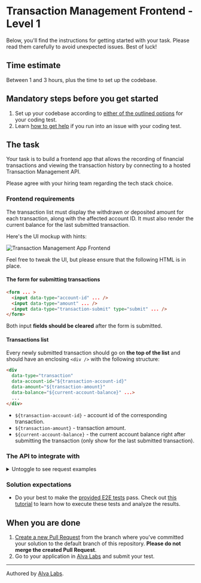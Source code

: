 # Transaction Management Frontend - Level 1

Below, you'll find the instructions for getting started with your task. Please read them carefully to avoid unexpected issues. Best of luck!

## Time estimate

Between 1 and 3 hours, plus the time to set up the codebase.

## Mandatory steps before you get started

1. Set up your codebase according to [either of the outlined options](https://help.alvalabs.io/en/articles/9028914-how-to-set-up-the-codebase-for-your-coding-test) for your coding test.
2. Learn [how to get help](https://help.alvalabs.io/en/articles/9028899-how-to-ask-for-help-with-coding-tests) if you run into an issue with your coding test.

## The task

<!--TASK_INSTRUCTIONS_START-->

Your task is to build a frontend app that allows the recording of financial transactions and viewing the transaction history by connecting to a hosted Transaction Management API.

Please agree with your hiring team regarding the tech stack choice.

### Frontend requirements

The transaction list must display the withdrawn or deposited amount for each transaction, along with the affected account ID. It must also render the current balance for the last submitted transaction.

Here's the UI mockup with hints:

![Transaction Management App Frontend](https://user-images.githubusercontent.com/450319/139797772-4e4b2744-447c-411f-9b04-7028ba5e89a1.png)

Feel free to tweak the UI, but please ensure that the following HTML is in place.

#### The form for submitting transactions

```html
<form ... >
  <input data-type="account-id" ... />
  <input data-type="amount" ... />
  <input data-type="transaction-submit" type="submit" ... />
</form>
```

Both input **fields should be cleared** after the form is submitted.

#### Transactions list

Every newly submitted transaction should go on **the top of the list** and should have an enclosing `<div />` with the following structure:

```html
<div 
  data-type="transaction"
  data-account-id="${transaction-account-id}"
  data-amount="${transaction-amount}"
  data-balance="${current-account-balance}" ...>
  ...
</div>
```

- `${transaction-account-id}` - account id of the corresponding transaction.
- `${transaction-amount}` - transaction amount.
- `${current-account-balance}` - the current account balance right after submitting the transaction (only show for the last submitted transaction).

### The API to integrate with

<details>
<summary>Untoggle to see request examples</summary>

##### Get historical transactions

```
GET https://infra.devskills.app/api/accounting/transactions
```

##### Create a new transaction

```
POST https://infra.devskills.app/api/accounting/transaction
Content-Type: application/json

{
  "account_id": "0afd02d3-6c59-46e7-b7bc-893c5e0b7ac2",
  "amount": 7
}
```

##### Get a transaction by id

```
GET https://infra.devskills.app/api/accounting/transactions/7c94635a-40a3-4c87-888a-42c3ce5b9750
```

##### Get an account by id

```
GET https://infra.devskills.app/api/accounting/accounts/0afd02d3-6c59-46e7-b7bc-893c5e0b7ac2
```

</details>

### Solution expectations

- Do your best to make the [provided E2E tests](cypress/e2e/test.cy.js) pass. Check out [this tutorial](https://help.alvalabs.io/en/articles/9028831-how-to-work-with-cypress) to learn how to execute these tests and analyze the results.

<!--TASK_INSTRUCTIONS_END-->

## When you are done

1. [Create a new Pull Request](https://docs.github.com/en/pull-requests/collaborating-with-pull-requests/proposing-changes-to-your-work-with-pull-requests/creating-a-pull-request) from the branch where you've committed your solution to the default branch of this repository. **Please do not merge the created Pull Request**.
2. Go to your application in [Alva Labs](https://app.alvalabs.io) and submit your test.

---

Authored by [Alva Labs](https://www.alvalabs.io/).
